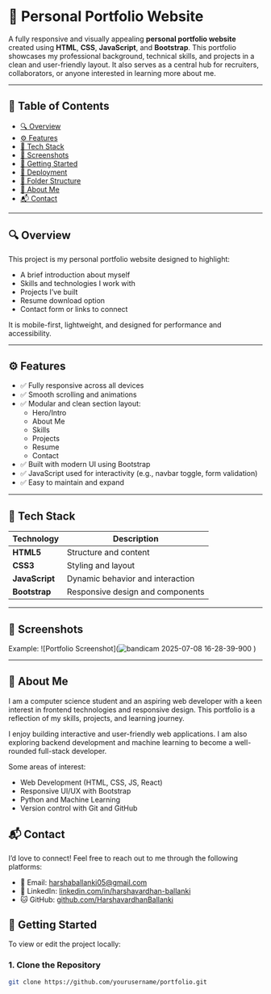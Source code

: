 # 💼 Personal Portfolio Website

A fully responsive and visually appealing **personal portfolio website** created using **HTML**, **CSS**, **JavaScript**, and **Bootstrap**. This portfolio showcases my professional background, technical skills, and projects in a clean and user-friendly layout. It also serves as a central hub for recruiters, collaborators, or anyone interested in learning more about me.

---

## 📌 Table of Contents

- [🔍 Overview](#-overview)
- [⚙️ Features](#️-features)
- [🧰 Tech Stack](#-tech-stack)
- [📸 Screenshots](#-screenshots)
- [🚀 Getting Started](#-getting-started)
- [📡 Deployment](#-deployment)
- [📂 Folder Structure](#-folder-structure)
- [🙋 About Me](#-about-me)
- [📬 Contact](#-contact)

---

## 🔍 Overview

This project is my personal portfolio website designed to highlight:

- A brief introduction about myself
- Skills and technologies I work with
- Projects I’ve built
- Resume download option
- Contact form or links to connect

It is mobile-first, lightweight, and designed for performance and accessibility.

---

## ⚙️ Features

- ✅ Fully responsive across all devices
- ✅ Smooth scrolling and animations
- ✅ Modular and clean section layout:
  - Hero/Intro
  - About Me
  - Skills
  - Projects
  - Resume
  - Contact
- ✅ Built with modern UI using Bootstrap
- ✅ JavaScript used for interactivity (e.g., navbar toggle, form validation)
- ✅ Easy to maintain and expand

---

## 🧰 Tech Stack

| Technology     | Description                      |
|----------------|----------------------------------|
| **HTML5**      | Structure and content             |
| **CSS3**       | Styling and layout                |
| **JavaScript** | Dynamic behavior and interaction  |
| **Bootstrap**  | Responsive design and components  |

---

## 📸 Screenshots


Example:
![Portfolio Screenshot](![bandicam 2025-07-08 16-28-39-900](https://github.com/user-attachments/assets/d06d99fd-30d1-463c-850d-1321162dc015)
)

---

## 🙋 About Me

I am a computer science student and an aspiring web developer with a keen interest in frontend technologies and responsive design. This portfolio is a reflection of my skills, projects, and learning journey.

I enjoy building interactive and user-friendly web applications. I am also exploring backend development and machine learning to become a well-rounded full-stack developer.

Some areas of interest:
- Web Development (HTML, CSS, JS, React)
- Responsive UI/UX with Bootstrap
- Python and Machine Learning
- Version control with Git and GitHub

## 📬 Contact

I’d love to connect! Feel free to reach out to me through the following platforms:

- 📧 Email: [harshaballanki05@gmail.com](mailto:harshaballanki05@gmail.com)
- 💼 LinkedIn: [linkedin.com/in/harshavardhan-ballanki](https://linkedin.com/in/harshavardhan-ballanki)
- 🐱 GitHub: [github.com/HarshavardhanBallanki](https://github.com/HarshavardhanBallanki)

## 🚀 Getting Started

To view or edit the project locally:

### 1. Clone the Repository

```bash
git clone https://github.com/yourusername/portfolio.git

